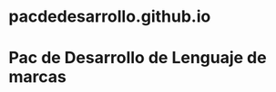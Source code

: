 # pacdedesarrollo.github.io
<html>
    <head>
    </head>
    <body>
     <h1>Pac de Desarrollo de Lenguaje de marcas</h1>
    </body>
</html>
